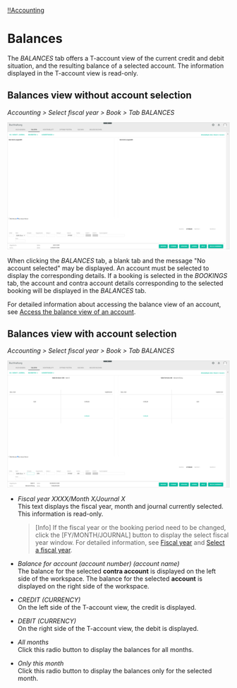 [!!Accounting](RetailSuiteAccounting)

# Balances

The *BALANCES* tab offers a T-account view of the current credit and debit situation, and the resulting balance of a selected account. The information displayed in the T-account view is read-only.


## Balances view without account selection

*Accounting > Select fiscal year > Book > Tab BALANCES*

![Balances - no account selected](/Assets/Screenshots/RetailSuiteAccounting/Book/Balances/BalancesNoAccount.png "[Balances - no account selected]")

When clicking the *BALANCES* tab, a blank tab and the message "No account selected" may be displayed. An account must be selected to display the corresponding details. If a booking is selected in the *BOOKINGS* tab, the account and contra account details corresponding to the selected booking will be displayed in the *BALANCES* tab.

For detailed information about accessing the balance view of an account, see [Access the balance view of an account](/RetailSuiteAccounting/Operation/02_ReviewAccount.md#access-the-balance-view-of-an-account).

## Balances view with account selection

*Accounting > Select fiscal year > Book > Tab BALANCES*

![Balances](/Assets/Screenshots/RetailSuiteAccounting/Book/Balances/Balances.png "[Balances]")


- *Fiscal year XXXX/Month X/Journal X*  
This text displays the fiscal year, month and journal currently selected. This information is read-only.

  > [Info] If the fiscal year or the booking period need to be changed, click the [FY/MONTH/JOURNAL] button to display the select fiscal year window. For detailed information, see [Fiscal year](00a_FiscalYear.md) and [Select a fiscal year](/RetailSuiteAccounting/Operation/01_SelectFiscalYear.md).

- *Balance for account (account number) (account name)*  
The balance for the selected **contra account** is displayed on the left side of the workspace. The balance for the selected **account** is displayed on the right side of the workspace.

- *CREDIT (CURRENCY)*  
On the left side of the T-account view, the credit is displayed.

- *DEBIT (CURRENCY)*  
On the right side of the T-account view, the debit is displayed.

- *All months*  
Click this radio button to display the balances for all months.

- *Only this month*  
Click this radio button to display the balances only for the selected month.
